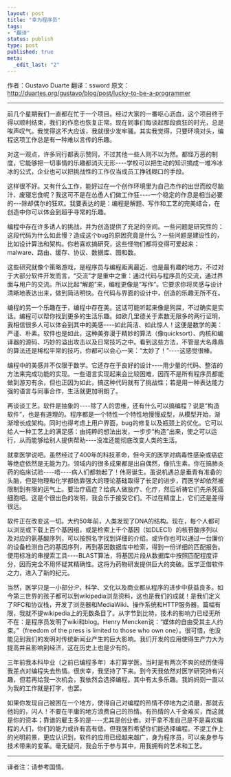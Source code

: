 ```yaml
---
layout: post
title: "幸为程序员"
tags: 
- "翻译"
status: publish
type: post
published: true
meta: 
  _edit_last: "2"
---
```


作者：Gustavo Duarte
翻译：ssword
原文：<a href="http://duartes.org/gustavo/blog/post/lucky-to-be-a-programmer">http://duartes.org/gustavo/blog/post/lucky-to-be-a-programmer</a>

<hr />

前几个星期我们一直都在忙于一个项目。经过大家的一番呕心沥血，这个项目终于得以顺利结束，我们的作息也恢复正常。现在同事们每谈起那段疯狂的时光，总是唉声叹气。我觉得这不大应该，我就很少发牢骚。其实我觉得，只要环境对头，编程这项工作总是有一种难以言传的乐趣。

对这一观点，许多同行都表示赞同，不过其他一些人则不以为然。都怪万恶的制度，它能够把一切事情的乐趣都消灭无形----学校可以把生动的知识搞成一堆冷冰冰的公式，企业也可以把挑战性的工作仅当成员工挣钱糊口的手段。

这样很不好。又有什么工作，能好过在一个创作环境里为自己杰作的出世而绞尽脑汁、废寝忘食呢？我这可不是在怂恿人们做工作狂----一个稳定的作息是相当必要的---除却偶尔的狂欢。我要表达的是：编程是解题、写作和工艺的完美结合，在创造中你可以体会到超乎寻常的乐趣。

编程中存在许多诱人的挑战，并为创造提供了充足的空间。一些问题是研究性的：这段代码为什么如此慢？造成这个bug的原因究竟是什么？一些问题是建设性的，比如设计算法和架构。你若喜欢搞研究，这些怪物们都将变得可爱起来：malware、路由、缓存、协议、数据库、图和数。

这些研究就像个策略游戏，是程序员与编程距离最近、也是最有趣的地方。不过对于大部分软件开发而言，“交流”才是重中之重：通过代码与程序员的交流，通过界面与用户的交流。所以比起“解题”来，编程更像是“写作”。它要求你将灵感与设计清晰地表达出来，做到简洁明快。在代码与界面的设计中，创造的乐趣无所不在。

编程的另一个乐趣在于，编程中存在美。这话可能听起来像是狗屎，不过确实是实话。编程可以帮你找到更多的生活乐趣。如欧几里德关于素数无限多的两行证明，我相信很多人可以体会到其中的美感----如此简洁、如此惊人！这便是数学的美：严谨、朴素。软件也是如此，这种美弥漫于精妙的算法（像quicksort）、内核和编译器的源码、巧妙的溢出攻击以及日常技巧之中。看到这些方法，不管是大名鼎鼎的算法还是稀松平常的技巧，你都可以会心一笑：“太妙了！”----这感觉很棒。

编程中的美感并不仅限于数学。它还存在于良好的设计----用少量的代码、整洁的方法来完成功能的实现。一些语言实现起来会比较困难，因而不是所有程序员都能做到游刃有余，但也正因为如此，搞这种代码就有了挑战性；若是用一种表达能力强的语言与同事合作，生活就更加明朗了。

再谈谈工艺。软件是抽象的----除了人的思维，还有什么可以搞编程？说是“构造软件”，也是有道理的。程序都是一个特性一个特性地慢慢成型，从模型开始，渐渐增长成架构。同时也得考虑上用户界面，bug的修复以及瓶颈上的优化。它可以给人一种工艺上的满足感：由纯粹的想法出发，一步步“构造”出来，使之可以运行，从而能够给别人提供帮助----没准还能彻底改变人类的生活。

就拿医学说吧。虽然经过了400年的科技革命，但今天的医学对病毒性感染或癌症等绝症依然是无能为力。领域内的很多成果都是出自偶然，像抗生素。你在搞肺炎药的临床试验----唔----病人们都勃起了！伟哥诞生。虽说机遇总是垂青有准备的头脑，但是物理和化学都依靠强大的理论基础取得了长足的进步，而医学却依然被限制到有限的运气上。要治疗癌症？给病人做放疗、化疗，然后祈祷它们先杀死癌细胞吧。这是个很出色的发明，我会乐于接受它们。不过在精度上，它们还是差得很远。

软件正在改变这一切。大约50年前，人类发现了DNA的结构。现在，每个人都可以浏览或下载上百个基因组，或是检索上千个基因（如DLEC1）的核苷酸序列以及对应的氨基酸序列，可以按照名字找到详细的介绍。或许你也可以通过一台廉价的设备检测自己的基因序列，再到基因数据库中检索，得到一份详细的匹配报告。使用标准的串搜索工具----BLAST算法，将基因片段从数据库中按照匹配程度评分，因而完全不用怀疑其精确性。这将为药物研发提供巨大的突破。医学正借软件之力，进入了新的纪元。

当然，医学只是一小部分:P，科学、文化以及商业都从程序的进步中获益良多。如今第三世界的孩子都可以到wikipedia浏览资料，这也是我们的成就！是我们定义了RFC和协议栈，开发了浏览器和MediaWiki、操作系统和HTTP服务器。篇幅有限，我就不提wikipedia上的无数条目了。从字节到比特，技术的影响力已经无所不在：是程序员发明了wiki和blog。Henry Mencken说：“媒体的自由受其主人约束。”（freedom of the press is limited to those who own one）。很可惜，他没能见到我们的发明对传统新闻业产生的巨大影响。我们开发的应用使得生产力大为提高并且影响到经济，这在历史上也是少有的。

三年前我本科毕业（之前已编程多年）本打算学医，当时是有两次不爽的经历使得我差点对编程失去热情。很庆幸，我坚持了下来。到今天我依然对医学研究持有兴趣，但若再给我一次机会，我依然会选择编程。其中有太多乐趣。我妈妈则一直以为我的工作就是打字，也罢。

如果你发现自己被困在一个地方，使得自己对编程的热情不停地为之消磨，那就去他妈的，闪人！不要在平庸的地方浪费自己的热情。有热情的人千金难买，而这就是你的资本；靠谱的雇主多的是----尤其是创业者。对于拿不准自己是不是喜欢编程的人们，你们的能力或许有高有低，但我强烈希望你们能选择编程。不提工作上的光明前景，更应认识到，软件的应用已经越来越广，身为程序员，可以亲身参与技术带来的变革。毫无疑问，我会乐于参与其中，用我拥有的艺术和工艺。

<hr />
译者注：请参考国情。
